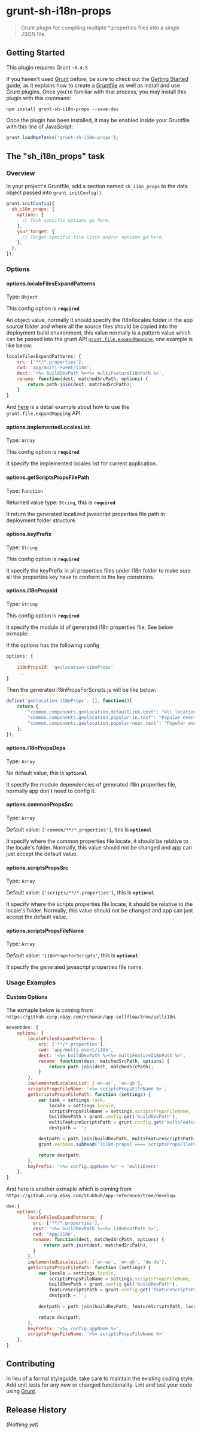 # grunt-sh-i18n-props

> Grunt plugin for compiling multiple *.properties files into a single JSON file.

## Getting Started
This plugin requires Grunt `~0.4.5`

If you haven't used [Grunt](http://gruntjs.com/) before, be sure to check out the [Getting Started](http://gruntjs.com/getting-started) guide, as it explains how to create a [Gruntfile](http://gruntjs.com/sample-gruntfile) as well as install and use Grunt plugins. Once you're familiar with that process, you may install this plugin with this command:

```shell
npm install grunt-sh-i18n-props --save-dev
```

Once the plugin has been installed, it may be enabled inside your Gruntfile with this line of JavaScript:

```js
grunt.loadNpmTasks('grunt-sh-i18n-props');
```

## The "sh_i18n_props" task

### Overview
In your project's Gruntfile, add a section named `sh_i18n_props` to the data object passed into `grunt.initConfig()`.

```js
grunt.initConfig({
  sh_i18n_props: {
    options: {
      // Task-specific options go here.
    },
    your_target: {
      // Target-specific file lists and/or options go here.
    },
  },
});
```

### Options

#### options.localeFilesExpandPatterns
Type: `Object`

This config option is **`required`**

An object value, normally it should specify the i18n/locales folder in the app source folder and where all the source files should be copied into the deployment build environment, this value normally is a pattern value which can be passed into the grunt API <a href="http://gruntjs.com/api/grunt.file#grunt.file.expandmapping" target="_blank">`grunt.file.expandMapping`</a>, one example is like below:

```javascript
localeFilesExpandPatterns: {
    src: ['**/*.properties'],
    cwd: 'app/multi-event/i18n',
    dest: '<%= buildDevPath %><%= multiFeatureI18nPath %>',
    rename: function(dest, matchedSrcPath, options) {
        return path.join(dest, matchedSrcPath);
    }
}
```
And <a href="https://sourcegraph.com/github.com/gruntjs/grunt/.CommonJSPackage/grunt/.def/commonjs/lib/grunt/file.js/-/expandMapping" target="_blank">here</a> is a detail example about how to use the `grunt.file.expandMapping` API.

#### options.implementedLocalesList
Type: `Array`

This config option is **`required`**

It specify the implemented locales list for current application.


#### options.getScriptsPropsFilePath
Type: `Function`

Returned value type: `String`, this is **`required`**

It return the generated localized javascript properties file path in deployment folder structure. 

#### options.keyPrefix
Type: `String`

This config option is **`required`**

It specify the keyPrefix in all properties files under i18n folder to make sure all the properties key have to conform to the key constrains. 

#### options.i18nPropsId
Type: `String`

This config option is **`required`**

It specify the module id of generated i18n properties file, See below exmaple:

If the options has the following config

```javascript
options: {
    ...
    i18nPropsId: 'geolocation-i18nProps'
    ...
}
```

Then the generated i18nPropsForScripts.js will be like below:
```javascript
define('geolocation-i18nProps', [], function(){
    return {
        "common.components.geolocation.defaultLink.text": "all locations",
        "common.components.geolocation.popular-in.text": "Popular events in&nbsp;",
        "common.components.geolocation.popular-near.text": "Popular events near&nbsp;"
    };
});
```

#### options.i18nPropsDeps
Type: `Array`

No default value, this is **`optional`**

It specify the module dependencies of generated i18n properties file, normally app don't need to config it.

#### options.commonPropsSrc
Type: `Array`

Default value: `['common/**/*.properties']`, this is **`optional`**

It specify where the common properties file locate, it should be relative to the locale's folder. Normally, this value should not be changed and app can just accept the default value.

#### options.scriptsPropsSrc
Type: `Array`

Default value: `['scripts/**/*.properties']`, this is **`optional`**

It specify where the scripts properties file locate, it should be relative to the locale's folder. Normally, this value should not be changed and app can just accept the default value.

#### options.scriptsPropsFileName
Type: `Array`

Default value: `'i18nPropsForScripts'`, this is **`optional`**

It specify the generated javascript properties file name.

### Usage Examples

#### Custom Options
The exmaple below is coming from `https://github.corp.ebay.com/rchavan/app-sellflow/tree/selli18n`.

```js
meventdev: {
    options: {
        localeFilesExpandPatterns: {
            src: ['**/*.properties'],
            cwd: 'app/multi-event/i18n',
            dest: '<%= buildDevPath %><%= multiFeatureI18nPath %>',
            rename: function(dest, matchedSrcPath, options) {
                return path.join(dest, matchedSrcPath);
            }
        },
        implementedLocalesList: ['en-us', 'en-gb'],
        scriptsPropsFileName: '<%= scriptsPropsFileName %>',
        getScriptsPropsFilePath: function (settings) {
            var task = settings.task,
                locale = settings.locale,
                scriptsPropsFileName = settings.scriptsPropsFileName,
                buildDevPath = grunt.config.get('buildDevPath'),
                multiFeatureScriptsPath = grunt.config.get('multiFeatureScriptsPath'),
                destpath = '';

            destpath = path.join(buildDevPath, multiFeatureScriptsPath, locale, scriptsPropsFileName + '.js');
            grunt.verbose.subhead('[i18n-props] ==== scriptsPropsFilePath-----', destpath);                        

            return destpath;
        },
        keyPrefix: '<%= config.appName %>' + 'multiEvent'
    },
}
```

And here is another exmaple which is coming from `https://github.corp.ebay.com/Stubhub/app-reference/tree/develop`.

```js
dev:{
    options:{
        localeFilesExpandPatterns: {
          src: ['**/*.properties'],
          dest: '<%= buildDevPath %><%= i18nRootPath %>',
          cwd: 'app/i18n',
          rename: function(dest, matchedSrcPath, options) {
              return path.join(dest, matchedSrcPath);
          }
        },
        implementedLocalesList: ['en-us', 'en-gb', 'de-de'],
        getScriptsPropsFilePath: function (settings) {
            var locale = settings.locale,
                scriptsPropsFileName = settings.scriptsPropsFileName,
                buildDevPath = grunt.config.get('buildDevPath'),
                featureScriptsPath = grunt.config.get('featureScriptsPath'),
                destpath = '';
            
            destpath = path.join(buildDevPath, featureScriptsPath, locale, scriptsPropsFileName + '.js');

            return destpath;
        },
        keyPrefix: '<%= config.appName %>',
        scriptsPropsFileName: '<%= scriptsPropsFileName %>'
    },
} 
```

## Contributing
In lieu of a formal styleguide, take care to maintain the existing coding style. Add unit tests for any new or changed functionality. Lint and test your code using [Grunt](http://gruntjs.com/).

## Release History
_(Nothing yet)_
